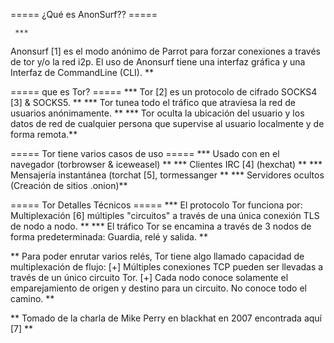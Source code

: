 ﻿===== ¿Qué es AnonSurf?? =====

     ***  
Anonsurf [1] es el modo anónimo de Parrot para forzar conexiones a través de tor y/o la red i2p. El uso de Anonsurf tiene una interfaz gráfica y una Interfaz de CommandLine (CLI). **

===== que es Tor? =====
     *** 
Tor [2] es un protocolo de cifrado SOCKS4 [3] & SOCKS5. **
     *** Tor tunea todo el tráfico que atraviesa la red de usuarios anónimamente. **
     *** Tor oculta la ubicación del usuario y los datos de red de cualquier persona que supervise al usuario localmente y de forma remota.** 

===== Tor tiene varios casos de uso =====
*** Usado con en el navegador (torbrowser & iceweasel) **
      *** Clientes IRC [4] (hexchat) **
      *** Mensajería instantánea (torchat [5], tormessanger **
      *** Servidores ocultos (Creación de sitios .onion)**

===== Tor Detalles Técnicos =====
      *** El protocolo Tor funciona por:
       Multiplexación [6] múltiples "circuitos" a través de una única conexión TLS de nodo a nodo. **
   *** El tráfico Tor se encamina a través de 3 nodos de forma predeterminada: Guardia, relé y salida. **

** Para poder enrutar varios relés, Tor tiene algo llamado capacidad de multiplexación de flujo:
[+] Múltiples conexiones TCP pueden ser llevadas a través de un único circuito Tor.
[+] Cada nodo conoce solamente el emparejamiento de origen y destino para un circuito. No conoce todo el camino.
**

** Tomado de la charla de Mike Perry en blackhat en 2007 encontrada aquí [7] **
